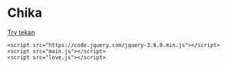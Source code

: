 # Chika
<!DOCTYPE html>
<html lang="en">
<head>
    <meta charset="UTF-8">
    <meta name="viewport" content="width=device-width, initial-scale=1.0">
    <title>Suprise</title>
    <link rel="stylesheet" href="love.css">
    <link rel="stylesheet" href="main.css">
<div class="wallpaper"></div>
    <div class="content">
    </div>
</head>
<body>
    <div class="bg_heart">
        <div class="message"></div>
        <a href="love.html" class="next-button">Try tekan</a>
    </div>

    <script src="https://code.jquery.com/jquery-3.6.0.min.js"></script>
    <script src="main.js"></script>
    <script src="love.js"></script>
<script>
    function setupMusic() {
        const music = document.getElementById('backgroundMusic');
        
        const isMusicPlaying = localStorage.getItem('musicPlaying') === 'true';
        const musicCurrentTime = localStorage.getItem('musicCurrentTime') || 0;

        if (isMusicPlaying) {
            music.currentTime = parseFloat(musicCurrentTime);
        }

        music.addEventListener('play', () => {
            localStorage.setItem('musicPlaying', 'true');
        });

        music.addEventListener('pause', () => {
            localStorage.setItem('musicPlaying', 'false');
        });

        setInterval(() => {
            localStorage.setItem('musicCurrentTime', music.currentTime);
        }, 1000);

        document.addEventListener('click', function startMusic() {
            music.play().catch(error => {
                console.log('Autoplay prevented', error);
            });
            document.removeEventListener('click', startMusic);
        });
    }

        document.addEventListener('DOMContentLoaded', setupMusic);
</script>

<audio id="backgroundMusic" loop>
    <source src="blue.mp3" type="audio/mpeg">
    Your browser does not support the audio element.
</audio>
</body>
</html>
